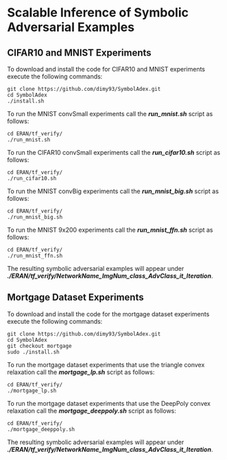 Scalable Inference of Symbolic Adversarial Examples
======
CIFAR10 and MNIST Experiments
------

To download and install the code for CIFAR10 and MNIST experiments execute the following commands:
```
git clone https://github.com/dimy93/SymbolAdex.git
cd SymbolAdex
./install.sh 
```
To run the MNIST convSmall experiments call the ***run\_mnist.sh*** script as follows:
```
cd ERAN/tf_verify/
./run_mnist.sh
```
To run the CIFAR10 convSmall experiments call the ***run\_cifar10.sh*** script as follows:
```
cd ERAN/tf_verify/
./run_cifar10.sh
```
To run the MNIST convBig experiments call the ***run\_mnist\_big.sh*** script as follows:
```
cd ERAN/tf_verify/
./run_mnist_big.sh
```
To run the MNIST 9x200 experiments call the ***run\_mnist\_ffn.sh*** script as follows:
```
cd ERAN/tf_verify/
./run_mnist_ffn.sh
```
The resulting symbolic adversarial examples will appear under ***./ERAN/tf\_verify/NetworkName\_ImgNum\_class\_AdvClass\_it\_Iteration***.

Mortgage Dataset Experiments
------

To download and install the code for the mortgage dataset experiments execute the following commands:
```
git clone https://github.com/dimy93/SymbolAdex.git
cd SymbolAdex
git checkout mortgage
sudo ./install.sh
```
To run the mortgage dataset experiments that use the triangle convex relaxation call the ***mortgage\_lp.sh*** script as follows:
```
cd ERAN/tf_verify/
./mortgage_lp.sh
```
To run the mortgage dataset experiments that use the DeepPoly convex relaxation call the ***mortgage\_deeppoly.sh*** script as follows:
```
cd ERAN/tf_verify/
./mortgage_deeppoly.sh
```
The resulting symbolic adversarial examples will appear under ***./ERAN/tf\_verify/NetworkName\_ImgNum\_class\_AdvClass\_it\_Iteration***.
